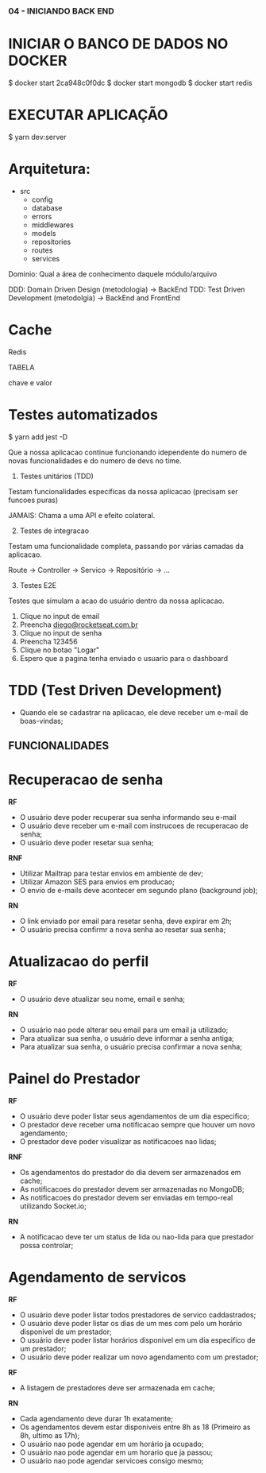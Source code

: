 ### 04 - INICIANDO BACK END

# INICIAR O BANCO DE DADOS NO DOCKER

$ docker start 2ca948c0f0dc
$ docker start mongodb
$ docker start redis

# EXECUTAR APLICAÇÃO

$ yarn dev:server

# Arquitetura:

- src
  - config
  - database
  - errors
  - middlewares
  - models
  - repositories
  - routes
  - services

Dominio: Qual a área de conhecimento daquele módulo/arquivo

DDD: Domain Driven Design (metodologia) -> BackEnd
TDD: Test Driven Development (metodolgia) -> BackEnd and FrontEnd

# Cache

Redis

TABELA

chave e valor

# Testes automatizados

$ yarn add jest -D

Que a nossa aplicacao continue funcionando idependente do numero de novas funcionalidades e do numero de devs no time.

1. Testes unitários (TDD)

Testam funcionalidades especificas da nossa aplicacao (precisam ser funcoes puras)

JAMAIS: Chama a uma API e efeito colateral.

2. Testes de integracao

Testam uma funcionalidade completa, passando por várias camadas da aplicacao.

Route -> Controller -> Servico -> Repositório -> ...

3. Testes E2E

Testes que simulam a acao do usuário dentro da nossa aplicacao.

1. Clique no input de email
2. Preencha diego@rocketseat.com.br
3. Clique no input de senha
4. Preencha 123456
5. Clique no botao "Logar"
6. Espero que a pagina tenha enviado o usuario para o dashboard

# TDD (Test Driven Development)

- Quando ele se cadastrar na aplicacao, ele deve receber um e-mail de boas-vindas;

## FUNCIONALIDADES

# Recuperacao de senha

**RF**

- O usuário deve poder recuperar sua senha informando seu e-mail
- O usuário deve receber um e-mail com instrucoes de recuperacao de senha;
- O usuário deve poder resetar sua senha;

**RNF**

- Utilizar Mailtrap para testar envios em ambiente de dev;
- Utilizar Amazon SES para envios em producao;
- O envio de e-mails deve acontecer em segundo plano (background job);

**RN**

- O link enviado por email para resetar senha, deve expirar em 2h;
- O usuário precisa confirmr a nova senha ao resetar sua senha;

# Atualizacao do perfil

**RF**

- O usuário deve atualizar seu nome, email e senha;

**RN**

- O usuário nao pode alterar seu email para um email ja utilizado;
- Para atualizar sua senha, o usuário deve informar a senha antiga;
- Para atualizar sua senha, o usuário precisa confirmar a nova senha;

# Painel do Prestador

**RF**

- O usuário deve poder listar seus agendamentos de um dia especifico;
- O prestador deve receber uma notificacao sempre que houver um novo agendamento;
- O prestador deve poder visualizar as notificacoes nao lidas;

**RNF**

- Os agendamentos do prestador do dia devem ser armazenados em cache;
- As notificacoes do prestador devem ser armazenadas no MongoDB;
- As notificacoes do prestador devem ser enviadas em tempo-real utilizando Socket.io;

**RN**

- A notificacao deve ter um status de lida ou nao-lida para que prestador possa controlar;

# Agendamento de servicos

**RF**

- O usuário deve poder listar todos prestadores de servico caddastrados;
- O usuário deve poder listar os dias de um mes com pelo um horário disponivel de um prestador;
- O usuário deve poder listar horários disponivel em um dia especifico de um prestador;
- O usuário deve poder realizar um novo agendamento com um prestador;

**RF**

- A listagem de prestadores deve ser armazenada em cache;

**RN**

- Cada agendamento deve durar 1h exatamente;
- Os agendamentos devem estar disponiveis entre 8h as 18 (Primeiro as 8h, ultimo as 17h);
- O usuário nao pode agendar em um horário ja ocupado;
- O usuário nao pode agendar em um horario que ja passou;
- O usuário nao pode agendar servicoes consigo mesmo;

